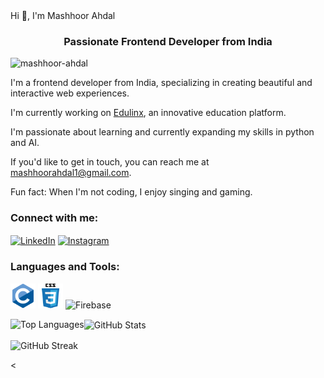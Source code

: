 <!DOCTYPE html>
<html lang="en">
<head>
<meta charset="UTF-8">
<meta name="viewport" content="width=device-width, initial-scale=1.0">
<meta name="description" content="Mashhoor Ahdal - Passionate PYTHON Developer from India, mashhoor ahdal " >
<meta name="keywords" content ="mashhoor ahdal, github of mashhoor ahdal >
<title>Mashhoor Ahdal - Frontend Developer</title>



</head>
<body>

<h1 align="center">Hi 👋, I'm Mashhoor Ahdal</h1>
<h3 align="center">Passionate Frontend Developer from India</h3>

<p align="left"> <img src="https://komarev.com/ghpvc/?username=mashhoor-ahdal&label=Profile%20views&color=0e75b6&style=flat" alt="mashhoor-ahdal" /> </p>


<p align="left">I'm a frontend developer from India, specializing in creating beautiful and interactive web experiences.</p>

<p>I'm currently working on <a href="https://edulinx.vercel.app" target="_blank" rel="noopener noreferrer">Edulinx</a>, an innovative education platform.</p>

<p>I'm passionate about learning and currently expanding my skills in python and AI.</p>

<p>If you'd like to get in touch, you can reach me at <a href="mailto:mashhoorahdal1@gmail.com">mashhoorahdal1@gmail.com</a>.</p>

<p>Fun fact: When I'm not coding, I enjoy singing and gaming.</p>

<h3>Connect with me:</h3>
<p>
<a href="https://linkedin.com/in/mashhoor-ahdal" target="_blank" rel="noopener noreferrer"><img align="center" src="https://raw.githubusercontent.com/rahuldkjain/github-profile-readme-generator/master/src/images/icons/Social/linked-in-alt.svg" alt="LinkedIn" height="30" width="40" /></a>
<a href="https://instagram.com/mashhoor_ahdal" target="_blank" rel="noopener noreferrer"><img align="center" src="https://raw.githubusercontent.com/rahuldkjain/github-profile-readme-generator/master/src/images/icons/Social/instagram.svg" alt="Instagram" height="30" width="40" /></a>
</p>

<h3>Languages and Tools:</h3>
<p>
<img src="https://raw.githubusercontent.com/devicons/devicon/master/icons/c/c-original.svg" alt="C" width="40" height="40"/>
<img src="https://raw.githubusercontent.com/devicons/devicon/master/icons/css3/css3-original-wordmark.svg" alt="CSS3" width="40" height="40"/>
<img src="https://www.vectorlogo.zone/logos/firebase/firebase-icon.svg" alt="Firebase" width="40" height="40"/>
<!-- Add more icons here -->
</p>

<p><img align="left" src="https://github-readme-stats.vercel.app/api/top-langs?username=mashhoor-ahdal&show_icons=true&locale=en&layout=compact" alt="Top Languages" /></p>

<p><img align="center" src="https://github-readme-stats.vercel.app/api?username=mashhoor-ahdal&show_icons=true&locale=en" alt="GitHub Stats" /></p>

<p><img align="center" src="https://github-readme-streak-stats.herokuapp.com/?user=mashhoor-ahdal" alt="GitHub Streak" /></p>

<

</body>
</html>
